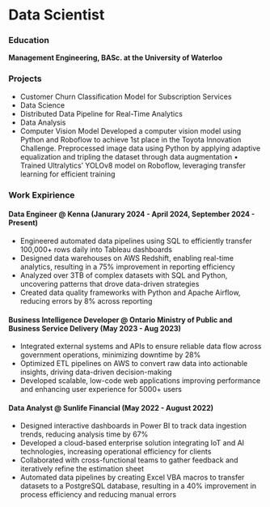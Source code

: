 # Data Scientist 

### Education
**Management Engineering, BASc. at the University of Waterloo**

### Projects
*   Customer Churn Classification Model for Subscription Services
*   Data Science 
*   Distributed Data Pipeline for Real-Time Analytics 
*   Data Analysis
*   Computer Vision Model
Developed a computer vision model using Python and Roboflow to achieve 1st place in the Toyota Innovation Challenge. Preprocessed image data using Python by applying adaptive equalization and tripling the dataset through data augmentation
• Trained Ultralytics’ YOLOv8 model on Roboflow, leveraging transfer learning for efficient training

### Work Expirience 

#### Data Engineer @ Kenna (Janurary 2024 - April 2024, September 2024 - Present)
*   Engineered automated data pipelines using SQL to efficiently transfer 100,000+ rows daily into Tableau dashboards
*   Designed data warehouses on AWS Redshift, enabling real-time analytics, resulting in a 75% improvement in reporting efficiency
*   Analyzed over 3TB of complex datasets with SQL and Python, uncovering patterns that drove data-driven strategies
*   Created data quality frameworks with Python and Apache Airflow, reducing errors by 8% across reporting

#### Business Intelligence Developer @ Ontario Ministry of Public and Business Service Delivery (May 2023 - Aug 2023)
*   Integrated external systems and APIs to ensure reliable data flow across government operations, minimizing downtime by 28%
*   Optimized ETL pipelines on AWS to convert raw data into actionable insights, driving data-driven decision-making
*   Developed scalable, low-code web applications improving performance and enhancing user experience for 5000+ users

#### Data Analyst @ Sunlife Financial (May 2022 - August 2022)
*   Designed interactive dashboards in Power BI to track data ingestion trends, reducing analysis time by 67%
*   Developed a cloud-based enterprise solution integrating IoT and AI technologies, increasing operational efficiency for clients
*   Collaborated with cross-functional teams to gather feedback and iteratively refine the estimation sheet
*   Automated data pipelines by creating Excel VBA macros to transfer datasets to a PostgreSQL database, resulting in a 40%
improvement in process efficiency and reducing manual errors



